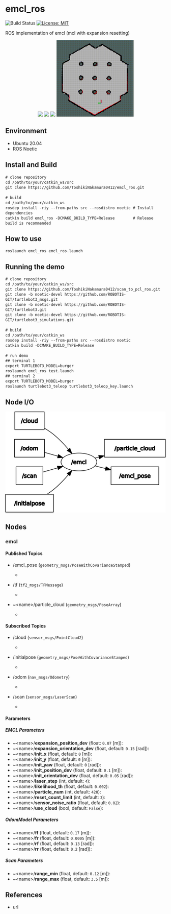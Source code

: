 # emcl_ros

![Build Status](https://github.com/ToshikiNakamura0412/emcl_ros/workflows/build/badge.svg)
[![License: MIT](https://img.shields.io/badge/License-MIT-yellow.svg)](https://opensource.org/licenses/MIT)

ROS implementation of emcl (mcl with expansion resetting)

<p align="center">
  <img src="https://github.com/ToshikiNakamura0412/amr_navigation_gifs/blob/master/images/emcl_demo1.gif" height="240px"/>
  <img src="https://github.com/ToshikiNakamura0412/amr_navigation_gifs/blob/master/images/emcl_demo2.gif" height="240px"/>
  <img src="https://github.com/ToshikiNakamura0412/amr_navigation_gifs/blob/master/images/emcl_demo3.gif" height="240px"/>
  <img src="https://github.com/ToshikiNakamura0412/amr_navigation_gifs/blob/master/images/emcl_demo4.gif" height="240px"/>
</p>

## Environment
- Ubuntu 20.04
- ROS Noetic

## Install and Build
```
# clone repository
cd /path/to/your/catkin_ws/src
git clone https://github.com/ToshikiNakamura0412/emcl_ros.git

# build
cd /path/to/your/catkin_ws
rosdep install -riy --from-paths src --rosdistro noetic # Install dependencies
catkin build emcl_ros -DCMAKE_BUILD_TYPE=Release        # Release build is recommended
```

## How to use
```
roslaunch emcl_ros emcl_ros.launch
```

## Running the demo
```
# clone repository
cd /path/to/your/catkin_ws/src
git clone https://github.com/ToshikiNakamura0412/scan_to_pcl_ros.git
git clone -b noetic-devel https://github.com/ROBOTIS-GIT/turtlebot3_msgs.git
git clone -b noetic-devel https://github.com/ROBOTIS-GIT/turtlebot3.git
git clone -b noetic-devel https://github.com/ROBOTIS-GIT/turtlebot3_simulations.git

# build
cd /path/to/your/catkin_ws
rosdep install -riy --from-paths src --rosdistro noetic
catkin build -DCMAKE_BUILD_TYPE=Release

# run demo
## terminal 1
export TURTLEBOT3_MODEL=burger
roslaunch emcl_ros test.launch
## terminal 2
export TURTLEBOT3_MODEL=burger
roslaunch turtlebot3_teleop turtlebot3_teleop_key.launch
```

## Node I/O
![Node I/O](images/node_io.png)

## Nodes
### emcl
#### Published Topics
- /emcl_pose (`geometry_msgs/PoseWithCovarianceStamped`)
  - ~~~
- /tf (`tf2_msgs/TFMessage`)
  - ~~~
- ~\<name>/particle_cloud (`geometry_msgs/PoseArray`)
  - ~~~

#### Subscribed Topics
- /cloud (`sensor_msgs/PointCloud2`)
  - ~~~
- /initialpose (`geometry_msgs/PoseWithCovarianceStamped`)
  - ~~~
- /odom (`nav_msgs/Odometry`)
  - ~~~
- /scan (`sensor_msgs/LaserScan`)
  - ~~~


#### Parameters
##### EMCL Parameters
- ~\<name>/<b>expansion_position_dev</b> (float: `0.07` [m]):<br>
- ~\<name>/<b>expansion_orientation_dev</b> (float, default: `0.15` [rad]):<br>
- ~\<name>/<b>init_x</b> (float, default: `0` [m]):<br>
- ~\<name>/<b>init_y</b> (float, default: `0` [m]):<br>
- ~\<name>/<b>init_yaw</b> (float, default: `0` [rad]):<br>
- ~\<name>/<b>init_position_dev</b> (float, default: `0.1` [m]):<br>
- ~\<name>/<b>init_orientation_dev</b> (float, default: `0.05` [rad]):<br>
- ~\<name>/<b>laser_step</b> (int, default: `4`):<br>
- ~\<name>/<b>likelihood_th</b> (float, default: `0.002`):<br>
- ~\<name>/<b>particle_num</b> (int, default: `420`):<br>
- ~\<name>/<b>reset_count_limit</b> (int, default: `3`):<br>
- ~\<name>/<b>sensor_noise_ratio</b> (float, default: `0.02`):<br>
- ~\<name>/<b>use_cloud</b> (bool, default: `False`):<br>

##### OdomModel Parameters
- ~\<name>/<b>ff</b> (float, default: `0.17` [m]):<br>
- ~\<name>/<b>fr</b> (float, default: `0.0005` [m]):<br>
- ~\<name>/<b>rf</b> (float, default: `0.13` [rad]):<br>
- ~\<name>/<b>rr</b> (float, default: `0.2` [rad]):<br>

##### Scan Parameters
- ~\<name>/<b>range_min</b> (float, default: `0.12` [m]):<br>
- ~\<name>/<b>range_max</b> (float, default: `3.5` [m]):<br>

## References
- url
